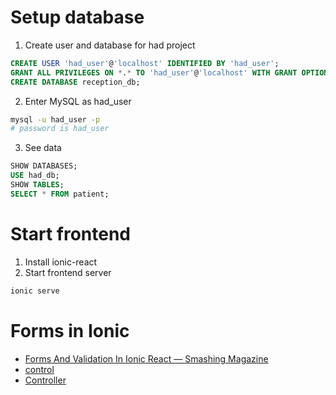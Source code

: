 # Setup database

1. Create user and database for had project

```sql
CREATE USER 'had_user'@'localhost' IDENTIFIED BY 'had_user';
GRANT ALL PRIVILEGES ON *.* TO 'had_user'@'localhost' WITH GRANT OPTION;
CREATE DATABASE reception_db;
```

2. Enter MySQL as had_user

```bash
mysql -u had_user -p
# password is had_user
```

3. See data

```sql
SHOW DATABASES;
USE had_db;
SHOW TABLES;
SELECT * FROM patient;
```

# Start frontend

1. Install ionic-react
2. Start frontend server

```bash
ionic serve
```

# Forms in Ionic

* [Forms And Validation In Ionic React — Smashing Magazine](https://www.smashingmagazine.com/2020/08/forms-validation-ionic-react/)
* [control](https://react-hook-form.com/docs/useform/control)
* [Controller](https://react-hook-form.com/docs/usecontroller/controller)

